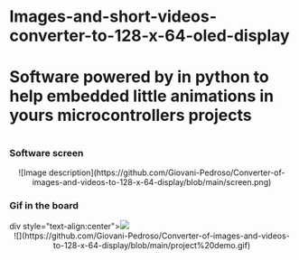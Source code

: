 # Images-and-short-videos-converter-to-128-x-64-oled-display
<h1>Software powered by in python to help embedded little animations in yours microcontrollers projects <h1> 

<h3> Software screen</h3> 
 <center>![Image description](https://github.com/Giovani-Pedroso/Converter-of-images-and-videos-to-128-x-64-display/blob/main/screen.png)</center>


 <h3>Gif in the board</h3> 
div style="text-align:center"><img src="https://github.com/Giovani-Pedroso/Converter-of-images-and-videos-to-128-x-64-display/blob/main/project%20demo.gif" /></div>
 <center>![](https://github.com/Giovani-Pedroso/Converter-of-images-and-videos-to-128-x-64-display/blob/main/project%20demo.gif) </center>
